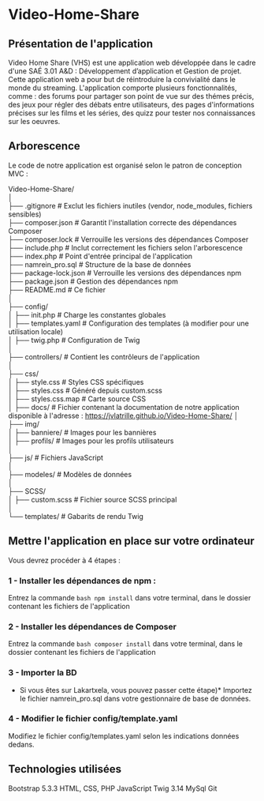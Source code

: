 # Video-Home-Share
## Présentation de l'application
Video Home Share (VHS) est une application web développée dans le cadre d'une SAÉ 3.01 A&amp;D : Développement d’application et Gestion de projet. Cette application web a pour but de réintroduire la convivialité dans le monde du streaming. L'application comporte plusieurs fonctionnalités, comme : des forums pour partager son point de vue sur des thémes précis, des jeux pour régler des débats entre utilisateurs, des pages d'informations précises sur les films et les séries, des quizz pour tester nos connaissances sur les oeuvres.

## Arborescence
Le code de notre application est organisé selon le patron de conception MVC : 

Video-Home-Share/  
│  
├── .gitignore          # Exclut les fichiers inutiles (vendor, node_modules, fichiers sensibles)  
├── composer.json       # Garantit l'installation correcte des dépendances Composer  
├── composer.lock       # Verrouille les versions des dépendances Composer  
├── include.php         # Inclut correctement les fichiers selon l'arborescence  
├── index.php           # Point d'entrée principal de l'application  
├── namrein_pro.sql     # Structure de la base de données  
├── package-lock.json   # Verrouille les versions des dépendances npm  
├── package.json        # Gestion des dépendances npm  
├── README.md           # Ce fichier  
│  
├── config/  
│   ├── init.php        # Charge les constantes globales  
│   ├── templates.yaml  # Configuration des templates (à modifier pour une utilisation locale)  
│   ├── twig.php        # Configuration de Twig  
│  
├── controllers/        # Contient les contrôleurs de l'application  
│  
├── css/  
│   ├── style.css       # Styles CSS spécifiques  
│   ├── styles.css      # Généré depuis custom.scss  
│   ├── styles.css.map  # Carte source CSS  
│ 
├── docs/  # Fichier contenant la documentation de notre application disponible à l'adresse : https://jvlatrille.github.io/Video-Home-Share/
│  
├── img/  
│   ├── banniere/       # Images pour les bannières  
│   ├── profils/        # Images pour les profils utilisateurs  
│  
├── js/                # Fichiers JavaScript  
│  
├── modeles/           # Modèles de données  
│  
├── SCSS/  
│   ├── custom.scss     # Fichier source SCSS principal  
│  
└── templates/         # Gabarits de rendu Twig  

## Mettre l'application en place sur votre ordinateur
Vous devrez procéder à 4 étapes : 

### 1 - Installer les dépendances de npm :
Entrez la commande ```bash npm install``` dans votre terminal, dans le dossier contenant les fichiers de l'application

### 2 - Installer les dépendances de Composer
Entrez la commande ```bash composer install``` dans votre terminal, dans le dossier contenant les fichiers de l'application

### 3 - Importer la BD  
* Si vous êtes sur Lakartxela, vous pouvez passer cette étape)*
Importez le fichier namrein_pro.sql dans votre gestionnaire de base de données.

### 4 - Modifier le fichier config/template.yaml
Modifiez le fichier config/templates.yaml selon les indications données dedans.

## Technologies utilisées
Bootstrap 5.3.3
HTML, CSS, PHP
JavaScript
Twig 3.14
MySql
Git
